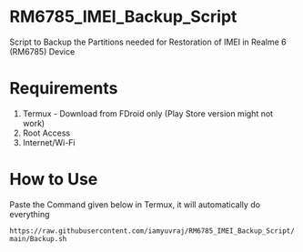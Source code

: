 # RM6785_IMEI_Backup_Script
Script to Backup the Partitions needed for Restoration of IMEI in Realme 6 (RM6785) Device

# Requirements
1. Termux - Download from FDroid only (Play Store version might not work)
2. Root Access
3. Internet/Wi-Fi

# How to Use
Paste the Command given below in Termux, it will automatically do everything

`https://raw.githubusercontent.com/iamyuvraj/RM6785_IMEI_Backup_Script/main/Backup.sh`

